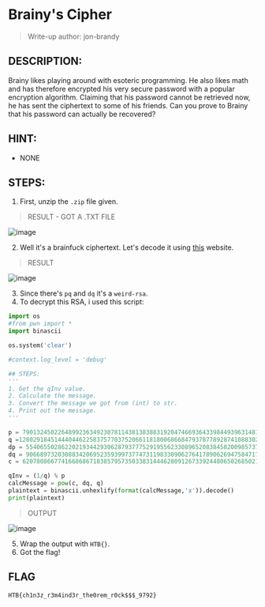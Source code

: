 # Brainy's Cipher
> Write-up author: jon-brandy
## DESCRIPTION:
Brainy likes playing around with esoteric programming. 
He also likes math and has therefore encrypted his very secure password with a popular encryption algorithm. 
Claiming that his password cannot be retrieved now, he has sent the ciphertext to some of his friends. 
Can you prove to Brainy that his password can actually be recovered?
## HINT:
- NONE
## STEPS:
1. First, unzip the `.zip` file given.

> RESULT - GOT A .TXT FILE

![image](https://user-images.githubusercontent.com/70703371/212460522-e825d181-9415-47cc-b90e-5a2e5a1e59be.png)


2. Well it's a brainfuck ciphertext. Let's decode it using [this](https://www.dcode.fr/brainfuck-language) website.

> RESULT

![image](https://user-images.githubusercontent.com/70703371/212460631-50d664d9-68f7-4841-b391-c84d8b9fe85b.png)


3. Since there's `pq` and `dq` it's a `weird-rsa`.
4. To decrypt this RSA, i used this script:

```py
import os
#from pwn import *
import binascii

os.system('clear')

#context.log_level = 'debug'

## STEPS:
'''
1. Get the qInv value.
2. Calculate the message.
3. Convert the message we got from (int) to str.
4. Print out the message.
'''

p = 7901324502264899236349230781143813838831920474669364339844939631481665770635584819958931021644265960578585153616742963330195946431321644921572803658406281
q =12802918451444044622583757703752066118180068668479378778928741088302355425977192996799623998720429594346778865275391307730988819243843851683079000293815051
dp = 5540655028622021934429306287937775291955623308965208384582009857376053583575510784169616065113641391169613969813652523507421157045377898542386933198269451
dq = 9066897320308834206952359399737747311983309062764178906269475847173966073567988170415839954996322314157438770225952491560052871464136163421892050057498651
c = 62078086677416686867183857957350338314446280912673392448065026850212685326551183962056495964579782325302082054393933682265772802750887293602432512967994805549965020916953644635965916607925335639027579187435180607475963322465417758959002385451863122106487834784688029167720175128082066670945625067803812970871

qInv = (1/q) % p
calcMessage = pow(c, dq, q)
plaintext = binascii.unhexlify(format(calcMessage,'x')).decode()
print(plaintext)

```

> OUTPUT

![image](https://user-images.githubusercontent.com/70703371/212460976-815d0ebf-ad2f-4330-8681-38c6153b46a3.png)


5. Wrap the output with `HTB{}`.
6. Got the flag!

## FLAG

```
HTB{ch1n3z_r3m4ind3r_the0rem_r0ck$$$_9792}
```

